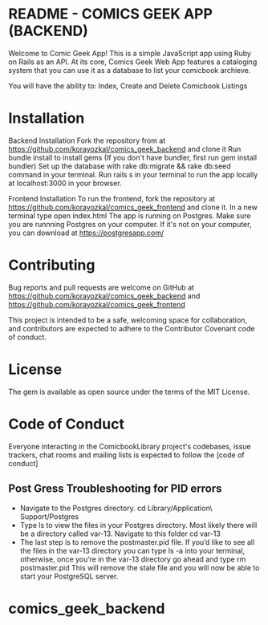 # README  - COMICS GEEK APP (BACKEND)

Welcome to Comic Geek App!
This is a simple JavaScript app using Ruby on Rails as an API. At its core, Comics Geek Web App features a cataloging system that you can use it as a database to list your comicbook archieve.

You will have the ability to: Index, Create and Delete Comicbook Listings 

# Installation

Backend Installation 
Fork the repository from at https://github.com/korayozkal/comics_geek_backend and clone it
Run bundle install to install gems (If you don't have bundler, first run gem install bundler) Set up the database with rake db:migrate && rake db:seed command in your terminal. Run rails s in your terminal to run the app locally at localhost:3000 in your browser. 

Frontend Installation
To run the frontend, fork the repository at https://github.com/korayozkal/comics_geek_frontend and clone it. 
In a new terminal type open index.html
The app is running on Postgres. Make sure you are runnning Postgres on your computer.
If it's not on your computer, you can download at https://postgresapp.com/

# Contributing
Bug reports and pull requests are welcome on GitHub at https://github.com/korayozkal/comics_geek_backend and 
https://github.com/korayozkal/comics_geek_frontend

This project is intended to be a safe, welcoming space for collaboration, and contributors are expected to adhere to the Contributor Covenant code of conduct.

# License
The gem is available as open source under the terms of the MIT License.

# Code of Conduct
Everyone interacting in the ComicbookLibrary project's codebases, issue trackers, chat rooms and mailing lists is expected to follow the [code of conduct]


## Post Gress Troubleshooting for PID errors 
* Navigate to the Postgres directory. cd Library/Application\ Support/Postgres
* Type ls to view the files in your Postgres directory. Most likely there will be a directory called var-13. Navigate to this folder cd var-13
* The last step is to remove the postmaster.pid file. If you’d like to see all the files in the var-13 directory you can type ls -a into your terminal, otherwise, once you’re in the var-13 directory go ahead and type rm postmaster.pid This will remove the stale file and you will now be able to start your PostgreSQL server.

# comics_geek_backend
